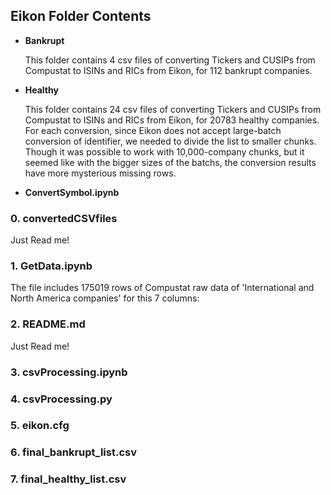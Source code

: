 ## Eikon Folder Contents

* **Bankrupt**

  This folder contains 4 csv files of converting Tickers and CUSIPs from Compustat to ISINs and RICs from Eikon, for 112 bankrupt companies.

* **Healthy**

  This folder contains 24 csv files of converting Tickers and CUSIPs from Compustat to ISINs and RICs from Eikon, for 20783 healthy companies. For each conversion, since Eikon does not accept large-batch conversion of identifier, we needed to divide the list to smaller chunks. Though it was possible to work with 10,000-company chunks, but it seemed like with the bigger sizes of the batchs, the conversion results have more mysterious missing rows. 
  
* **ConvertSymbol.ipynb**

### 0. convertedCSVfiles
Just Read me!

### 1. GetData.ipynb
The file includes 175019 rows of Compustat raw data of 'International and North America companies' for this 7 columns:

### 2. README.md
Just Read me!


### 3. csvProcessing.ipynb
### 4. csvProcessing.py
### 5. eikon.cfg
### 6. final_bankrupt_list.csv
### 7. final_healthy_list.csv
